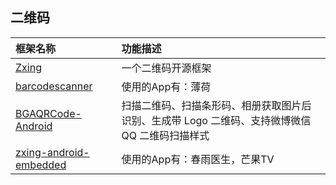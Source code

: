 ## **二维码**

| 框架名称                                     | 功能描述                                     |
| :--------------------------------------- | :--------------------------------------- |
| [Zxing](https://github.com/zxing/zxing)  | 一个二维码开源框架                                |
| [barcodescanner](https://github.com/dm77/barcodescanner) | 使用的App有：薄荷                               |
| [BGAQRCode-Android](https://github.com/bingoogolapple/BGAQRCode-Android) | 扫描二维码、扫描条形码、相册获取图片后识别、生成带 Logo 二维码、支持微博微信 QQ 二维码扫描样式 |
| [zxing-android-embedded](https://github.com/journeyapps/zxing-android-embedded/tree/master/zxing-android-embedded/src/com/journeyapps/barcodescanner) | 使用的App有：春雨医生，芒果TV                        |

